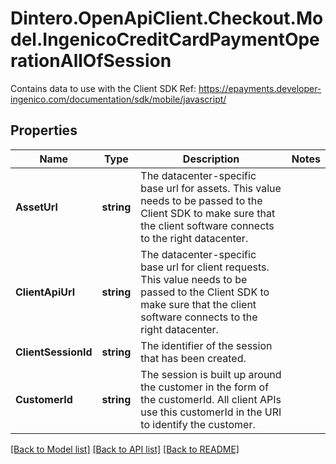 # Dintero.OpenApiClient.Checkout.Model.IngenicoCreditCardPaymentOperationAllOfSession
Contains data to use with the Client SDK Ref: https://epayments.developer-ingenico.com/documentation/sdk/mobile/javascript/ 

## Properties

Name | Type | Description | Notes
------------ | ------------- | ------------- | -------------
**AssetUrl** | **string** | The datacenter-specific base url for assets. This value needs to be passed to the Client SDK to make sure that the client software connects to the right datacenter.  | 
**ClientApiUrl** | **string** | The datacenter-specific base url for client requests. This value needs to be passed to the Client SDK to make sure that the client software connects to the right datacenter.  | 
**ClientSessionId** | **string** | The identifier of the session that has been created. | 
**CustomerId** | **string** | The session is built up around the customer in the form of the customerId. All client APIs use this customerId in the URI to identify the customer.  | 

[[Back to Model list]](../README.md#documentation-for-models) [[Back to API list]](../README.md#documentation-for-api-endpoints) [[Back to README]](../README.md)

